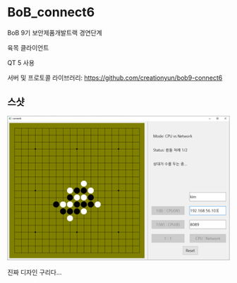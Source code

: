 # BoB_connect6

BoB 9기 보안제품개발트랙 경연단계

육목 클라이언트

QT 5 사용

서버 및 프로토콜 라이브러리: https://github.com/creationyun/bob9-connect6

## 스샷

![screenshot](img/screenshot.png)

진짜 디자인 구리다...
